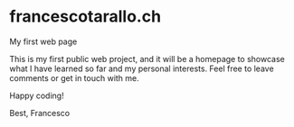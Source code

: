 # francescotarallo.ch
My first web page

This is my first public web project, and it will be a homepage to showcase what I have learned so far and my personal interests.
Feel free to leave comments or get in touch with me. 

Happy coding!

Best, Francesco
